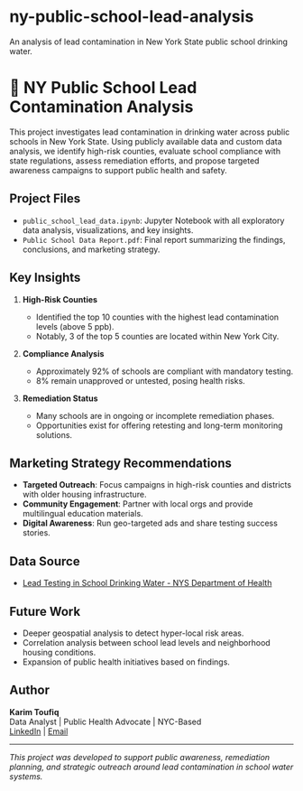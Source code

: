# ny-public-school-lead-analysis
An analysis of lead contamination in New York State public school drinking water.
# 🏫 NY Public School Lead Contamination Analysis

This project investigates lead contamination in drinking water across public schools in New York State. Using publicly available data and custom data analysis, we identify high-risk counties, evaluate school compliance with state regulations, assess remediation efforts, and propose targeted awareness campaigns to support public health and safety.

##  Project Files

- `public_school_lead_data.ipynb`: Jupyter Notebook with all exploratory data analysis, visualizations, and key insights.
- `Public School Data Report.pdf`: Final report summarizing the findings, conclusions, and marketing strategy.

##  Key Insights

1. **High-Risk Counties**  
   - Identified the top 10 counties with the highest lead contamination levels (above 5 ppb).
   - Notably, 3 of the top 5 counties are located within New York City.

2. **Compliance Analysis**  
   - Approximately 92% of schools are compliant with mandatory testing.
   - 8% remain unapproved or untested, posing health risks.

3. **Remediation Status**  
   - Many schools are in ongoing or incomplete remediation phases.
   - Opportunities exist for offering retesting and long-term monitoring solutions.

##  Marketing Strategy Recommendations

- **Targeted Outreach**: Focus campaigns in high-risk counties and districts with older housing infrastructure.
- **Community Engagement**: Partner with local orgs and provide multilingual education materials.
- **Digital Awareness**: Run geo-targeted ads and share testing success stories.

## Data Source

- [Lead Testing in School Drinking Water - NYS Department of Health](https://health.data.ny.gov/Health/Lead-Testing-in-School-Drinking-Water-Sampling-and/rygk-rhum/about_data)

##  Future Work

- Deeper geospatial analysis to detect hyper-local risk areas.
- Correlation analysis between school lead levels and neighborhood housing conditions.
- Expansion of public health initiatives based on findings.

##  Author

**Karim Toufiq**  
Data Analyst | Public Health Advocate | NYC-Based  
[LinkedIn](https://www.linkedin.com/in/karimtoufiq13/) | [Email](mailto:karimtoufiq13@gmail.com)

---

*This project was developed to support public awareness, remediation planning, and strategic outreach around lead contamination in school water systems.*

